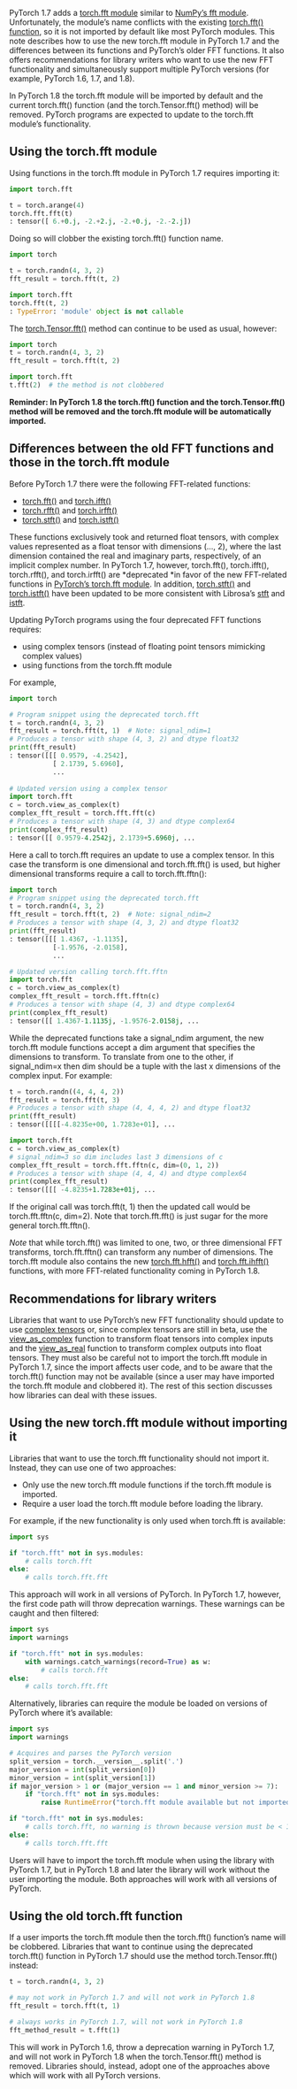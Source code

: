 PyTorch 1.7 adds a [torch.fft module](https://pytorch.org/docs/1.7.0/fft.html) similar to [NumPy’s fft module](https://numpy.org/doc/stable/reference/routines.fft.html). Unfortunately, the module’s name conflicts with the existing [torch.fft() function](https://pytorch.org/docs/master/generated/torch.fft.html?highlight=fft#torch.fft), so it is not imported by default like most PyTorch modules. This note describes how to use the new torch.fft module in PyTorch 1.7 and the differences between its functions and PyTorch’s older FFT functions. It also offers recommendations for library writers who want to use the new FFT functionality and simultaneously support multiple PyTorch versions (for example, PyTorch 1.6, 1.7, and 1.8).

In PyTorch 1.8 the torch.fft module will be imported by default and the current torch.fft() function (and the torch.Tensor.fft() method) will be removed. PyTorch programs are expected to update to the torch.fft module’s functionality.

## Using the torch.fft module

Using functions in the torch.fft module in PyTorch 1.7 requires importing it:

```python
import torch.fft

t = torch.arange(4)
torch.fft.fft(t)
: tensor([ 6.+0.j, -2.+2.j, -2.+0.j, -2.-2.j])
```

Doing so will clobber the existing torch.fft() function name.

```python
import torch

t = torch.randn(4, 3, 2)
fft_result = torch.fft(t, 2)

import torch.fft
torch.fft(t, 2)
: TypeError: 'module' object is not callable
```

The [torch.Tensor.fft()](https://pytorch.org/docs/1.7.0/tensors.html?highlight=torch%20tensor%20fft#torch.Tensor.fft) method can continue to be used as usual, however:

```python
import torch
t = torch.randn(4, 3, 2)
fft_result = torch.fft(t, 2)

import torch.fft
t.fft(2)  # the method is not clobbered
```

**Reminder: In PyTorch 1.8 the torch.fft() function and the torch.Tensor.fft() method will be removed and the torch.fft module will be automatically imported.**

## Differences between the old FFT functions and those in the torch.fft module

Before PyTorch 1.7 there were the following FFT-related functions:

* [torch.fft()](https://pytorch.org/docs/1.7.0/generated/torch.fft.html) and [torch.ifft()](https://pytorch.org/docs/1.7.0/generated/torch.ifft.html)
* [torch.rfft()](https://pytorch.org/docs/1.7.0/generated/torch.rfft.html) and [torch.irfft()](https://pytorch.org/docs/1.7.0/generated/torch.irfft.html)
* [torch.stft()](https://pytorch.org/docs/1.7.0/generated/torch.stft.html) and [torch.istft()](https://pytorch.org/docs/1.7.0/generated/torch.istft.html)

These functions exclusively took and returned float tensors, with complex values represented as a float tensor with dimensions (..., 2), where the last dimension contained the real and imaginary parts, respectively, of an implicit complex number. In PyTorch 1.7, however, torch.fft(), torch.ifft(), torch.rfft(), and torch.irfft() are *deprecated *in favor of the new FFT-related functions in [PyTorch’s torch.fft module](https://pytorch.org/docs/1.7.0/fft.html). In addition, [torch.stft()](https://pytorch.org/docs/1.7.0/generated/torch.stft.html) and [torch.istft()](https://pytorch.org/docs/1.7.0/generated/torch.istft.html) have been updated to be more consistent with Librosa’s [stft](https://librosa.org/doc/latest/generated/librosa.stft.html) and [istft](https://librosa.org/doc/latest/generated/librosa.istft.html?highlight=istft).

Updating PyTorch programs using the four deprecated FFT functions requires: 

* using complex tensors (instead of floating point tensors mimicking complex values) 
* using functions from the torch.fft module

For example,

```python
import torch

# Program snippet using the deprecated torch.fft
t = torch.randn(4, 3, 2)
fft_result = torch.fft(t, 1)  # Note: signal_ndim=1
# Produces a tensor with shape (4, 3, 2) and dtype float32
print(fft_result)
: tensor([[[ 0.9579, -4.2542],
           [ 2.1739, 5.6960],
           ...
           
# Updated version using a complex tensor           
import torch.fft
c = torch.view_as_complex(t)
complex_fft_result = torch.fft.fft(c)
# Produces a tensor with shape (4, 3) and dtype complex64
print(complex_fft_result)
: tensor([[ 0.9579-4.2542j, 2.1739+5.6960j, ...
```

Here a call to torch.fft requires an update to use a complex tensor. In this case the transform is one dimensional and torch.fft.fft() is used, but higher dimensional transforms require a call to torch.fft.fftn():

```python
import torch
# Program snippet using the deprecated torch.fft
t = torch.randn(4, 3, 2)
fft_result = torch.fft(t, 2)  # Note: signal_ndim=2
# Produces a tensor with shape (4, 3, 2) and dtype float32
print(fft_result)
: tensor([[[ 1.4367, -1.1135],
           [-1.9576, -2.0158],
           ...

# Updated version calling torch.fft.fftn
import torch.fft
c = torch.view_as_complex(t)
complex_fft_result = torch.fft.fftn(c)
# Produces a tensor with shape (4, 3) and dtype complex64
print(complex_fft_result)
: tensor([[ 1.4367-1.1135j, -1.9576-2.0158j, ...
```

While the deprecated functions take a signal_ndim argument, the new torch.fft module functions accept a dim argument that specifies the dimensions to transform. To translate from one to the other, if signal_ndim=x then dim should be a tuple with the last x dimensions of the complex input. For example:

```python
t = torch.randn((4, 4, 4, 2))
fft_result = torch.fft(t, 3)
# Produces a tensor with shape (4, 4, 4, 2) and dtype float32
print(fft_result)
: tensor([[[[-4.8235e+00, 1.7283e+01], ...

import torch.fft
c = torch.view_as_complex(t)
# signal_ndim=3 so dim includes last 3 dimensions of c
complex_fft_result = torch.fft.fftn(c, dim=(0, 1, 2)) 
# Produces a tensor with shape (4, 4, 4) and dtype complex64
print(complex_fft_result)
: tensor([[[ -4.8235+1.7283e+01j, ...
```

If the original call was torch.fft(t, 1) then the updated call would be torch.fft.fftn(c, dim=2). Note that torch.fft.fft() is just sugar for the more general torch.fft.fftn(). 

*Note* that while torch.fft() was limited to one, two, or three dimensional FFT transforms, torch.fft.fftn() can transform any number of dimensions. The torch.fft module also contains the new [torch.fft.hfft()](https://pytorch.org/docs/1.7.0/fft.html?highlight=hfft#torch.fft.hfft) and [torch.fft.ihfft()](https://pytorch.org/docs/1.7.0/fft.html?highlight=ihfft#torch.fft.ihfft) functions, with more FFT-related functionality coming in PyTorch 1.8.

## Recommendations for library writers

Libraries that want to use PyTorch’s new FFT functionality should update to use [complex tensors](https://pytorch.org/docs/stable/complex_numbers.html) or, since complex tensors are still in beta, use the [view_as_complex](https://pytorch.org/docs/1.7.0/generated/torch.view_as_complex.html) function to transform float tensors into complex inputs and the [view_as_real](https://pytorch.org/docs/1.7.0/generated/torch.view_as_real.html) function to transform complex outputs into float tensors. They must also be careful not to import the torch.fft module in PyTorch 1.7, since the import affects user code, and to be aware that the torch.fft() function may not be available (since a user may have imported the torch.fft module and clobbered it). The rest of this section discusses how libraries can deal with these issues.

## Using the new torch.fft module without importing it

Libraries that want to use the torch.fft functionality should not import it. Instead, they can use one of two approaches:

* Only use the new torch.fft module functions if the torch.fft module is imported.
* Require a user load the torch.fft module before loading the library.

For example, if the new functionality is only used when torch.fft is available:

```python
import sys

if "torch.fft" not in sys.modules:
    # calls torch.fft
else:
    # calls torch.fft.fft
```

This approach will work in all versions of PyTorch. In PyTorch 1.7, however, the first code path will throw deprecation warnings. These warnings can be caught and then filtered:

```python
import sys
import warnings

if "torch.fft" not in sys.modules:
    with warnings.catch_warnings(record=True) as w:
        # calls torch.fft
else:
    # calls torch.fft.fft
```

Alternatively, libraries can require the module be loaded on versions of PyTorch where it’s available:

```python
import sys
import warnings

# Acquires and parses the PyTorch version
split_version = torch.__version__.split('.')
major_version = int(split_version[0])
minor_version = int(split_version[1])
if major_version > 1 or (major_version == 1 and minor_version >= 7):
    if "torch.fft" not in sys.modules:
        raise RuntimeError("torch.fft module available but not imported")

if "torch.fft" not in sys.modules:
    # calls torch.fft, no warning is thrown because version must be < 1.7
else:
    # calls torch.fft.fft
```

Users will have to import the torch.fft module when using the library with PyTorch 1.7, but in PyTorch 1.8 and later the library will work without the user importing the module. Both approaches will work with all versions of PyTorch.

## Using the old torch.fft function

If a user imports the torch.fft module then the torch.fft() function’s name will be clobbered. Libraries that want to continue using the deprecated torch.fft() function in PyTorch 1.7 should use the method torch.Tensor.fft() instead:

```python
t = torch.randn(4, 3, 2)

# may not work in PyTorch 1.7 and will not work in PyTorch 1.8
fft_result = torch.fft(t, 1)  

# always works in PyTorch 1.7, will not work in PyTorch 1.8
fft_method_result = t.fft(1)
```

This will work in PyTorch 1.6, throw a deprecation warning in PyTorch 1.7, and will not work in PyTorch 1.8 when the torch.Tensor.fft() method is removed. Libraries should, instead, adopt one of the approaches above which will work with all PyTorch versions.
